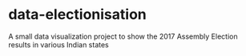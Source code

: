 # data-electionisation
A small data visualization project to show the 2017 Assembly Election results in various  Indian states
